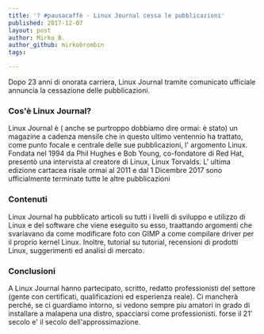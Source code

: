```yaml
---
title: '? #pausacaffè - Linux Journal cessa le pubblicazioni'
published: 2017-12-07
layout: post
author: Mirko B.
author_github: mirkobrombin
tags:

---
```

<p>Dopo 23 anni di onorata carriera, Linux Journal tramite comunicato ufficiale annuncia la cessazione delle pubblicazioni.</p><h3>Cos'è Linux Journal?</h3><p>Linux Journal è ( anche se purtroppo dobbiamo dire ormai: è stato) un magazine a cadenza mensile che in questo ultimo ventennio ha trattato, come punto focale e centrale delle sue pubblicazioni, l' argomento Linux.&nbsp; Fondata nel 1994 da Phil Hughes e Bob Young, co-fondatore di Red Hat, presentò una intervista al creatore di Linux, Linux Torvalds. L' ultima edizione cartacea risale ormai al 2011 e dal 1 Dicembre 2017 sono ufficialmente terminate tutte le altre pubblicazioni</p><h3>Contenuti</h3><p>Linux Journal ha pubblicato articoli su tutti i livelli di sviluppo e utilizzo di Linux e del software che viene eseguito su esso, traattando argomenti che svariavano da come modificare foto con GIMP a come compilare driver per il proprio kernel Linux. Inoltre, tutorial su tutorial, recensioni di prodotti Linux, suggerimenti ed analisi di mercato.</p><h3>Conclusioni</h3><p>A Linux Journal hanno partecipato, scritto, redatto professionisti del settore (gente con certificati, qualificazioni ed esperienza reale). Ci mancherà perché, se ci guardiamo intorno, si vedono sempre piu amatori in grado di installare a malapena una distro, spacciarsi come professionisti. forse il 21’ secolo e' il secolo dell'approssimazione.</p>